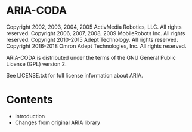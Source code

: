 

ARIA-CODA
=========

Copyright 2002, 2003, 2004, 2005 ActivMedia Robotics, LLC. All rights reserved.
Copyright 2006, 2007, 2008, 2009 MobileRobots Inc. All rights reserved.
Copyright 2010-2015 Adept Technology. All rights reserved.
Copyright 2016-2018 Omron Adept Technologies, Inc. All rights reserved.

ARIA-CODA is distributed under the terms of the GNU General Public License
(GPL) version 2.

See LICENSE.txt for full license information about ARIA.

Contents
========

* Introduction
* Changes from original ARIA library

